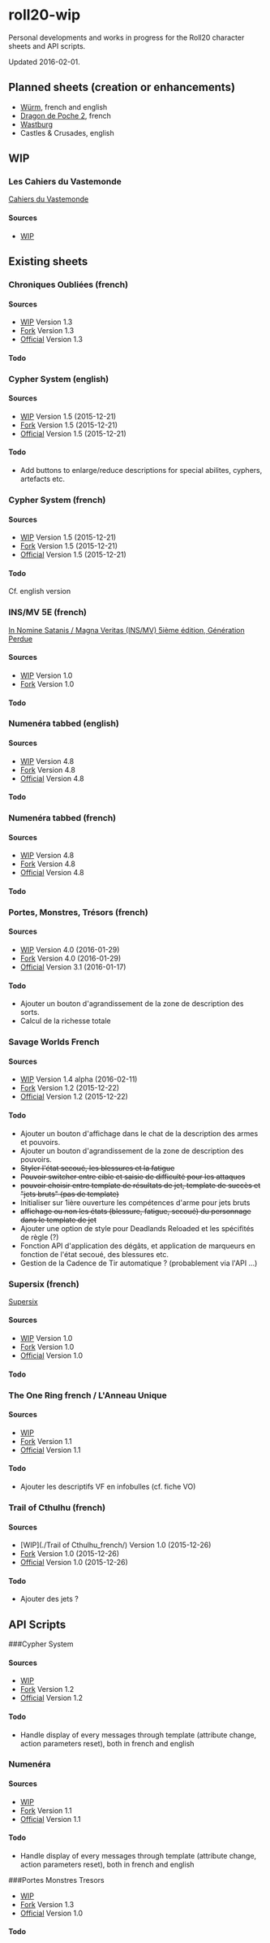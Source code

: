 # roll20-wip
Personal developments and works in progress for the Roll20 character sheets and API scripts.

Updated 2016-02-01.
## Planned sheets (creation or enhancements)
* [Würm](http://www.editions-icare.com/index.php/nos-jeux-de-roles/wurm), french and english
* [Dragon de Poche 2](http://legrumph.org/Terrier/?Chibi/Dragon-de-poche%C2%B2), french
* [Wastburg](http://www.les12singes.com/wastburg/12-wastburg.html)
* Castles & Crusades, english

## WIP

### Les Cahiers du Vastemonde
[Cahiers du Vastemonde](http://legrumph.org/Terrier/?Les-Cahiers-du-Vastemonde)

#### Sources
* [WIP](https://github.com/NathaTerrien/roll20-wip/tree/master/Vastemonde)

## Existing sheets

### Chroniques Oubliées (french)

#### Sources
* [WIP](./ChroniquesOubliees/) Version 1.3
* [Fork](https://github.com/NathaTerrien/roll20-character-sheets/tree/master/ChroniquesOubliees) Version 1.3
* [Official](https://github.com/Roll20/roll20-character-sheets/tree/master/ChroniquesOubliees) Version 1.3

#### Todo

### Cypher System (english)

#### Sources
* [WIP](./CypherSystem/) Version 1.5 (2015-12-21)
* [Fork](https://github.com/NathaTerrien/roll20-character-sheets/tree/master/CypherSystem) Version 1.5 (2015-12-21)
* [Official](https://github.com/Roll20/roll20-character-sheets/tree/master/CypherSystem) Version 1.5 (2015-12-21)

#### Todo
* Add buttons to enlarge/reduce descriptions for special abilites, cyphers, artefacts etc.

### Cypher System (french)

#### Sources
* [WIP](./CypherSystemFrench/) Version 1.5 (2015-12-21)
* [Fork](https://github.com/NathaTerrien/roll20-character-sheets/tree/master/CypherSystemFrench) Version 1.5 (2015-12-21)
* [Official](https://github.com/Roll20/roll20-character-sheets/tree/master/CypherSystemFrench) Version 1.5 (2015-12-21)

#### Todo
Cf. english version

### INS/MV 5E (french)
[In Nomine Satanis / Magna Veritas (INS/MV) 5ième édition, Génération Perdue](http://raise-dead.com)

#### Sources
* [WIP](./INS-MV_5E/) Version 1.0
* [Fork](https://github.com/NathaTerrien/roll20-character-sheets/tree/master/INS-MV_5E) Version 1.0

#### Todo

### Numenéra tabbed (english)

#### Sources
* [WIP](./Numenera_NathasNumenera_English/) Version 4.8
* [Fork](https://github.com/NathaTerrien/roll20-character-sheets/tree/master/Numenera_NathasNumenera_English) Version 4.8
* [Official](https://github.com/Roll20/roll20-character-sheets/tree/master/Numenera_NathasNumenera_English) Version 4.8

#### Todo

### Numenéra tabbed (french)

#### Sources
* [WIP](./Numenera_NathasNumenera_French/) Version 4.8
* [Fork](https://github.com/NathaTerrien/roll20-character-sheets/tree/master/Numenera_NathasNumenera_French) Version 4.8
* [Official](https://github.com/Roll20/roll20-character-sheets/tree/master/Numenera_NathasNumenera_French) Version 4.8

#### Todo

### Portes, Monstres, Trésors (french)

#### Sources
* [WIP](./PortesMonstresTresors/) Version 4.0 (2016-01-29)
* [Fork](https://github.com/NathaTerrien/roll20-character-sheets/tree/master/PortesMonstresTresors)  Version 4.0 (2016-01-29)
* [Official](https://github.com/Roll20/roll20-character-sheets/tree/master/PortesMonstresTresors)  Version 3.1 (2016-01-17)

#### Todo
* Ajouter un bouton d'agrandissement de la zone de description des sorts.
* Calcul de la richesse totale

### Savage Worlds French

#### Sources
* [WIP](./SavageWorldsFrench/) Version 1.4 alpha (2016-02-11)
* [Fork](https://github.com/NathaTerrien/roll20-character-sheets/tree/master/SavageWorldsFrench) Version 1.2 (2015-12-22)
* [Official](https://github.com/Roll20/roll20-character-sheets/tree/master/SavageWorldsFrench) Version 1.2 (2015-12-22)

#### Todo
* Ajouter un bouton d'affichage dans le chat de la description des armes et pouvoirs.
* Ajouter un bouton d'agrandissement de la zone de description des pouvoirs.
* ~~Styler l'état secoué, les blessures et la fatigue~~
* ~~Pouvoir switcher entre cible et saisie de difficulté pour les attaques~~
* ~~pouvoir choisir entre template de résultats de jet, template de succès et "jets bruts" (pas de template)~~
* Initialiser sur 1ière ouverture les compétences d'arme pour jets bruts
* ~~affichage ou non les états (blessure, fatigue, secoué) du personnage dans le template de jet~~
* Ajouter une option de style pour Deadlands Reloaded et les spécifités de règle (?)
* Fonction API d'application des dégâts, et application de marqueurs en fonction de l'état secoué, des blessures etc.
* Gestion de la Cadence de Tir automatique ? (probablement via l'API ...)

### Supersix (french)
[Supersix](http://supersix.fr/telechargements/)

#### Sources
* [WIP](./Supersix/) Version 1.0
* [Fork](https://github.com/NathaTerrien/roll20-character-sheets/tree/master/Supersix) Version 1.0
* [Official](https://github.com/Roll20/roll20-character-sheets/tree/master/Supersix) Version 1.0

#### Todo

### The One Ring french / L'Anneau Unique

#### Sources
* [WIP](./Anneau%20Unique/)
* [Fork](https://github.com/NathaTerrien/roll20-character-sheets/tree/master/Anneau%20Unique) Version 1.1
* [Official](https://github.com/Roll20/roll20-character-sheets/tree/master/Anneau%20Unique) Version 1.1

#### Todo
* Ajouter les descriptifs VF en infobulles (cf. fiche VO)

### Trail of Cthulhu (french)

#### Sources
* [WIP](./Trail of Cthulhu_french/) Version 1.0 (2015-12-26)
* [Fork](https://github.com/NathaTerrien/roll20-character-sheets/tree/master/Trail%20of%20Cthulhu_french) Version 1.0 (2015-12-26)
* [Official](https://github.com/Roll20/roll20-character-sheets/tree/master/Trail%20of%20Cthulhu_french) Version 1.0 (2015-12-26)

#### Todo
* Ajouter des jets ?

## API Scripts

###Cypher System

#### Sources
* [WIP]()
* [Fork](https://github.com/NathaTerrien/Natha-roll20-api-scripts/tree/master/CypherSystemSheet) Version 1.2
* [Official](https://github.com/Roll20/roll20-api-scripts/tree/master/CypherSystemSheet) Version 1.2

#### Todo
* Handle display of every messages through template (attribute change, action parameters reset), both in french and english

### Numenéra

#### Sources
* [WIP]()
* [Fork](https://github.com/NathaTerrien/Natha-roll20-api-scripts/tree/master/Numenera_Natha) Version 1.1
* [Official](https://github.com/Roll20/roll20-api-scripts/tree/master/Numenera_Natha) Version 1.1

#### Todo
* Handle display of every messages through template (attribute change, action parameters reset), both in french and english

###Portes Monstres Tresors
* [WIP]()
* [Fork](https://github.com/NathaTerrien/Natha-roll20-api-scripts/tree/master/PortesMonstresTresors) Version 1.3
* [Official](https://github.com/Roll20/roll20-api-scripts/tree/master/PortesMonstresTresors) Version 1.0

#### Todo
